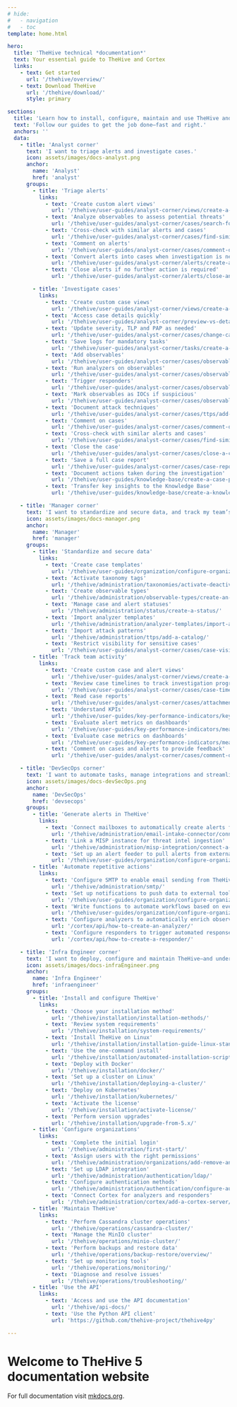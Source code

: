 ```yaml
---
# hide:
#   - navigation
#   - toc
template: home.html

hero:
  title: 'TheHive technical *documentation*'
  text: Your essential guide to TheHive and Cortex
  links:
    - text: Get started
      url: '/thehive/overview/'
    - text: Download TheHive
      url: '/thehive/download/'
      style: primary

sections:
  title: 'Learn how to install, configure, maintain and use TheHive and Cortex'
  text: 'Follow our guides to get the job done—fast and right.'
  anchors: ''
  data:
    - title: 'Analyst corner'
      text: 'I want to triage alerts and investigate cases.'
      icon: assets/images/docs-analyst.png
      anchor:
        name: 'Analyst'
        href: 'analyst'
      groups:
        - title: 'Triage alerts'
          links: 
            - text: 'Create custom alert views'
              url: '/thehive/user-guides/analyst-corner/views/create-a-custom-view/'
            - text: 'Analyze observables to assess potential threats'
              url: '/thehive/user-guides/analyst-corner/cases/search-for-cases/find-an-observable/'
            - text: 'Cross-check with similar alerts and cases'
              url: '/thehive/user-guides/analyst-corner/cases/find-similar-alerts-cases/'
            - text: 'Comment on alerts'
              url: '/thehive/user-guides/analyst-corner/cases/comment-on-case-alert/'
            - text: 'Convert alerts into cases when investigation is needed'
              url: '/thehive/user-guides/analyst-corner/alerts/create-a-case-from-an-alert/'
            - text: 'Close alerts if no further action is required'
              url: '/thehive/user-guides/analyst-corner/alerts/close-an-alert/'

        - title: 'Investigate cases'
          links: 
            - text: 'Create custom case views'
              url: '/thehive/user-guides/analyst-corner/views/create-a-custom-view/'
            - text: 'Access case details quickly'
              url: '/thehive/user-guides/analyst-corner/preview-vs-detail-view/'
            - text: 'Update severity, TLP and PAP as needed'
              url: '/thehive/user-guides/analyst-corner/cases/change-case-classification-settings/'
            - text: 'Save logs for mandatory tasks'
              url: '/thehive/user-guides/analyst-corner/tasks/create-a-task-log/'
            - text: 'Add observables'
              url: '/thehive/user-guides/analyst-corner/cases/observables/add-an-observable/'
            - text: 'Run analyzers on observables'
              url: '/thehive/user-guides/analyst-corner/cases/observables/run-analyzers-on-an-observable/'
            - text: 'Trigger responders'
              url: '/thehive/user-guides/analyst-corner/cases/observables/run-responders-on-an-observable/'
            - text: 'Mark observables as IOCs if suspicious'
              url: '/thehive/user-guides/analyst-corner/cases/observables/update-an-observable-status/'
            - text: 'Document attack techniques'
              url: '/thehive/user-guides/analyst-corner/cases/ttps/add-ttps/'
            - text: 'Comment on cases'
              url: '/thehive/user-guides/analyst-corner/cases/comment-on-case-alert/'
            - text: 'Cross-check with similar alerts and cases'
              url: '/thehive/user-guides/analyst-corner/cases/find-similar-alerts-cases/'
            - text: 'Close the case'
              url: '/thehive/user-guides/analyst-corner/cases/close-a-case/'
            - text: 'Save a full case report'
              url: '/thehive/user-guides/analyst-corner/cases/case-reports/save-download-a-case-report/'
            - text: 'Document actions taken during the investigation'
              url: '/thehive/user-guides/knowledge-base/create-a-case-page/'
            - text: 'Transfer key insights to the Knowledge Base'
              url: '/thehive/user-guides/knowledge-base/create-a-knowledge-base-page/'

    - title: 'Manager corner'
      text: 'I want to standardize and secure data, and track my team’s activity.'
      icon: assets/images/docs-manager.png
      anchor:
        name: 'Manager'
        href: 'manager'   
      groups:
        - title: 'Standardize and secure data'
          links: 
            - text: 'Create case templates'
              url: '/thehive/user-guides/organization/configure-organization/manage-templates/case-templates/create-a-case-template/'
            - text: 'Activate taxonomy tags'
              url: '/thehive/administration/taxonomies/activate-deactivate-a-taxonomy/'
            - text: 'Create observable types'
              url: '/thehive/administration/observable-types/create-an-observable-type/'
            - text: 'Manage case and alert statuses'
              url: '/thehive/administration/status/create-a-status/'
            - text: 'Import analyzer templates'
              url: '/thehive/administration/analyzer-templates/import-analyzer-templates/'
            - text: 'Import attack patterns'
              url: '/thehive/administration/ttps/add-a-catalog/'
            - text: 'Restrict visibility for sensitive cases'
              url: '/thehive/user-guides/analyst-corner/cases/case-visibility/restrict-visibility-case/'
        - title: 'Track team activity'
          links: 
            - text: 'Create custom case and alert views'
              url: '/thehive/user-guides/analyst-corner/views/create-a-custom-view/'
            - text: 'Review case timelines to track investigation progress'
              url: '/thehive/user-guides/analyst-corner/cases/case-timelines/view-case-timeline/'
            - text: 'Read case reports'
              url: '/thehive/user-guides/analyst-corner/cases/attachments/download-an-attachment-case-alert/'
            - text: 'Understand KPIs'
              url: '/thehive/user-guides/key-performance-indicators/key-performance-indicators/'
            - text: 'Evaluate alert metrics on dashboards'
              url: '/thehive/user-guides/key-performance-indicators/measure-alert-management-performance/'
            - text: 'Evaluate case metrics on dashboards'
              url: '/thehive/user-guides/key-performance-indicators/measure-case-management-performance/'
            - text: 'Comment on cases and alerts to provide feedback'
              url: '/thehive/user-guides/analyst-corner/cases/comment-on-case-alert/'

    - title: 'DevSecOps corner'
      text: 'I want to automate tasks, manage integrations and streamline data enrichment.'
      icon: assets/images/docs-devSecOps.png
      anchor:
        name: 'DevSecOps'
        href: 'devsecops'
      groups:
        - title: 'Generate alerts in TheHive'
          links: 
            - text: 'Connect mailboxes to automatically create alerts from emails'
              url: '/thehive/administration/email-intake-connector/connect-a-mailbox/'
            - text: 'Link a MISP instance for threat intel ingestion'
              url: '/thehive/administration/misp-integration/connect-a-misp-server/'
            - text: 'Set up an alert feeder to pull alerts from external systems'
              url: '/thehive/user-guides/organization/configure-organization/manage-feeders/create-a-feeder/'
        - title: 'Automate repetitive actions'
          links: 
            - text: 'Configure SMTP to enable email sending from TheHive'
              url: '/thehive/administration/smtp/'
            - text: 'Set up notifications to push data to external tools'
              url: '/thehive/user-guides/organization/configure-organization/manage-notifications/create-a-notification/'
            - text: 'Write functions to automate workflows based on events'
              url: '/thehive/user-guides/organization/configure-organization/manage-functions/create-a-function/'
            - text: 'Configure analyzers to automatically enrich observables'
              url: '/cortex/api/how-to-create-an-analyzer/'
            - text: 'Configure responders to trigger automated response actions'
              url: '/cortex/api/how-to-create-a-responder/'

    - title: 'Infra Engineer corner'
      text: 'I want to deploy, configure and maintain TheHive—and understand its API.'
      icon: assets/images/docs-infraEngineer.png
      anchor:
        name: 'Infra Engineer'
        href: 'infraengineer'
      groups:
        - title: 'Install and configure TheHive'
          links: 
            - text: 'Choose your installation method'
              url: '/thehive/installation/installation-methods/'
            - text: 'Review system requirements'
              url: '/thehive/installation/system-requirements/'
            - text: 'Install TheHive on Linux'
              url: '/thehive/installation/installation-guide-linux-standalone-server/'
            - text: 'Use the one-command install'
              url: '/thehive/installation/automated-installation-script-linux/'
            - text: 'Deploy with Docker'
              url: '/thehive/installation/docker/'
            - text: 'Set up a cluster on Linux'
              url: '/thehive/installation/deploying-a-cluster/'
            - text: 'Deploy on Kubernetes'
              url: '/thehive/installation/kubernetes/'
            - text: 'Activate the license'
              url: '/thehive/installation/activate-license/'
            - text: 'Perform version upgrades'
              url: '/thehive/installation/upgrade-from-5.x/'
        - title: 'Configure organizations'
          links: 
            - text: 'Complete the initial login'
              url: '/thehive/administration/first-start/'
            - text: 'Assign users with the right permissions'
              url: '/thehive/administration/organizations/add-remove-an-existing-user-account-from-an-organization/'
            - text: 'Set up LDAP integration'
              url: '/thehive/administration/authentication/ldap/'
            - text: 'Configure authentication methods'
              url: '/thehive/administration/authentication/configure-authentication/'
            - text: 'Connect Cortex for analyzers and responders'
              url: '/thehive/administration/cortex/add-a-cortex-server/'
        - title: 'Maintain TheHive'
          links: 
            - text: 'Perform Cassandra cluster operations'
              url: '/thehive/operations/cassandra-cluster/'
            - text: 'Manage the MinIO cluster'
              url: '/thehive/operations/minio-cluster/'
            - text: 'Perform backups and restore data'
              url: '/thehive/operations/backup-restore/overview/'
            - text: 'Set up monitoring tools'
              url: '/thehive/operations/monitoring/'
            - text: 'Diagnose and resolve issues'
              url: '/thehive/operations/troubleshooting/'
        - title: 'Use the API'
          links: 
            - text: 'Access and use the API documentation'
              url: '/thehive/api-docs/'
            - text: 'Use the Python API client'
              url: 'https://github.com/thehive-project/thehive4py'

---
```


# Welcome to TheHive 5 documentation website

For full documentation visit [mkdocs.org](https://www.mkdocs.org).